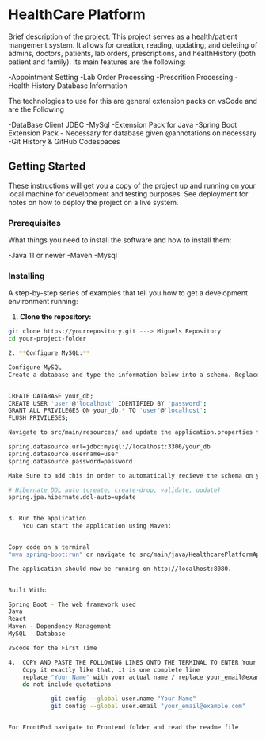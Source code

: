 # HealthCare Platform

Brief description of the project: This project serves as a health/patient mangement system. It allows for creation, reading, updating, and deleting of admins, doctors, patients, lab orders, prescriptions, and healthHistory (both patient and family). Its main features are the following:

-Appointment Setting
-Lab Order Processing 
-Prescrition Processing
-Health History Database Information

 The technologies to use for this are general extension packs on vsCode and are the Following

 -DataBase Client JDBC
 -MySql
 -Extension Pack for Java
 -Spring Boot Extension Pack - Necessary for database given @annotations on necessary
 -Git History & GitHub Codespaces

## Getting Started

These instructions will get you a copy of the project up and running on your local machine for development and testing purposes. See deployment for notes on how to deploy the project on a live system.

### Prerequisites

What things you need to install the software and how to install them:

-Java 11 or newer 
-Maven
-Mysql

### Installing

A step-by-step series of examples that tell you how to get a development environment running:

1. **Clone the repository:**

```bash
git clone https://yourrepository.git ---> Miguels Repository 
cd your-project-folder

2. **Configure MySQL:**

Configure MySQL
Create a database and type the information below into a schema. Replace your_db, your_user, and your_password with your own choices to ensure security. Creating a user, and grant the necessary permissions on your MySQL server:


CREATE DATABASE your_db;
CREATE USER 'user'@'localhost' IDENTIFIED BY 'password';
GRANT ALL PRIVILEGES ON your_db.* TO 'user'@'localhost';
FLUSH PRIVILEGES;

Navigate to src/main/resources/ and update the application.properties file with your database connection details:

spring.datasource.url=jdbc:mysql://localhost:3306/your_db
spring.datasource.username=user
spring.datasource.password=password

Make Sure to add this in order to automatically recieve the schema on your platform in the application.properties file 

# Hibernate DDL auto (create, create-drop, validate, update)
spring.jpa.hibernate.ddl-auto=update


3. Run the application
    You can start the application using Maven:


Copy code on a terminal 
"mvn spring-boot:run" or navigate to src/main/java/HealthcarePlatformApplication.java and run

The application should now be running on http://localhost:8080.


Built With:

Spring Boot - The web framework used
Java
React
Maven - Dependency Management
MySQL - Database

VScode for the First Time 

4.  COPY AND PASTE THE FOLLOWING LINES ONTO THE TERMINAL TO ENTER Your Identity and be able to commit under your name
    Copy it exactly like that, it is one complete line
    replace "Your Name" with your actual name / replace your_email@example.com with your email/github email
    do not include quotations

            git config --global user.name "Your Name"
            git config --global user.email "your_email@example.com"


For FrontEnd navigate to Frontend folder and read the readme file 
